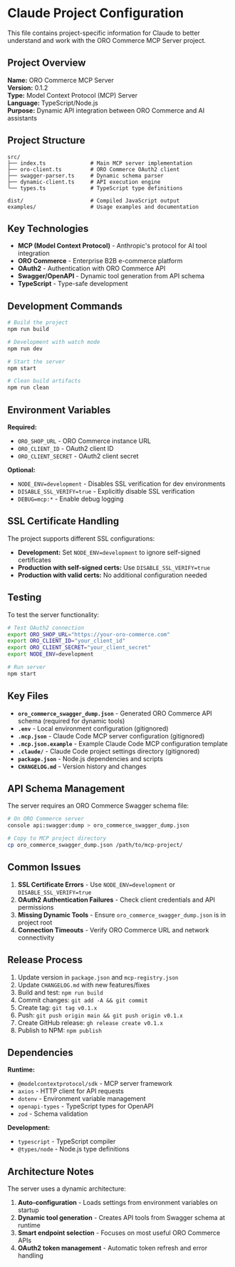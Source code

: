 # Claude Project Configuration

This file contains project-specific information for Claude to better understand and work with the ORO Commerce MCP Server project.

## Project Overview

**Name:** ORO Commerce MCP Server  
**Version:** 0.1.2  
**Type:** Model Context Protocol (MCP) Server  
**Language:** TypeScript/Node.js  
**Purpose:** Dynamic API integration between ORO Commerce and AI assistants

## Project Structure

```
src/
├── index.ts              # Main MCP server implementation
├── oro-client.ts         # ORO Commerce OAuth2 client
├── swagger-parser.ts     # Dynamic schema parser
├── dynamic-client.ts     # API execution engine
└── types.ts              # TypeScript type definitions

dist/                     # Compiled JavaScript output
examples/                 # Usage examples and documentation
```

## Key Technologies

- **MCP (Model Context Protocol)** - Anthropic's protocol for AI tool integration
- **ORO Commerce** - Enterprise B2B e-commerce platform
- **OAuth2** - Authentication with ORO Commerce API
- **Swagger/OpenAPI** - Dynamic tool generation from API schema
- **TypeScript** - Type-safe development

## Development Commands

```bash
# Build the project
npm run build

# Development with watch mode
npm run dev

# Start the server
npm start

# Clean build artifacts
npm run clean
```

## Environment Variables

**Required:**
- `ORO_SHOP_URL` - ORO Commerce instance URL
- `ORO_CLIENT_ID` - OAuth2 client ID
- `ORO_CLIENT_SECRET` - OAuth2 client secret

**Optional:**
- `NODE_ENV=development` - Disables SSL verification for dev environments
- `DISABLE_SSL_VERIFY=true` - Explicitly disable SSL verification
- `DEBUG=mcp:*` - Enable debug logging

## SSL Certificate Handling

The project supports different SSL configurations:
- **Development:** Set `NODE_ENV=development` to ignore self-signed certificates
- **Production with self-signed certs:** Use `DISABLE_SSL_VERIFY=true`
- **Production with valid certs:** No additional configuration needed

## Testing

To test the server functionality:

```bash
# Test OAuth2 connection
export ORO_SHOP_URL="https://your-oro-commerce.com"
export ORO_CLIENT_ID="your_client_id"
export ORO_CLIENT_SECRET="your_client_secret"
export NODE_ENV=development

# Run server
npm start
```

## Key Files

- **`oro_commerce_swagger_dump.json`** - Generated ORO Commerce API schema (required for dynamic tools)
- **`.env`** - Local environment configuration (gitignored)
- **`.mcp.json`** - Claude Code MCP server configuration (gitignored)
- **`.mcp.json.example`** - Example Claude Code MCP configuration template
- **`.claude/`** - Claude Code project settings directory (gitignored)
- **`package.json`** - Node.js dependencies and scripts
- **`CHANGELOG.md`** - Version history and changes

## API Schema Management

The server requires an ORO Commerce Swagger schema file:

```bash
# On ORO Commerce server
console api:swagger:dump > oro_commerce_swagger_dump.json

# Copy to MCP project directory
cp oro_commerce_swagger_dump.json /path/to/mcp-project/
```

## Common Issues

1. **SSL Certificate Errors** - Use `NODE_ENV=development` or `DISABLE_SSL_VERIFY=true`
2. **OAuth2 Authentication Failures** - Check client credentials and API permissions
3. **Missing Dynamic Tools** - Ensure `oro_commerce_swagger_dump.json` is in project root
4. **Connection Timeouts** - Verify ORO Commerce URL and network connectivity

## Release Process

1. Update version in `package.json` and `mcp-registry.json`
2. Update `CHANGELOG.md` with new features/fixes
3. Build and test: `npm run build`
4. Commit changes: `git add -A && git commit`
5. Create tag: `git tag v0.1.x`
6. Push: `git push origin main && git push origin v0.1.x`
7. Create GitHub release: `gh release create v0.1.x`
8. Publish to NPM: `npm publish`

## Dependencies

**Runtime:**
- `@modelcontextprotocol/sdk` - MCP server framework
- `axios` - HTTP client for API requests
- `dotenv` - Environment variable management
- `openapi-types` - TypeScript types for OpenAPI
- `zod` - Schema validation

**Development:**
- `typescript` - TypeScript compiler
- `@types/node` - Node.js type definitions

## Architecture Notes

The server uses a dynamic architecture:
1. **Auto-configuration** - Loads settings from environment variables on startup
2. **Dynamic tool generation** - Creates API tools from Swagger schema at runtime
3. **Smart endpoint selection** - Focuses on most useful ORO Commerce APIs
4. **OAuth2 token management** - Automatic token refresh and error handling
